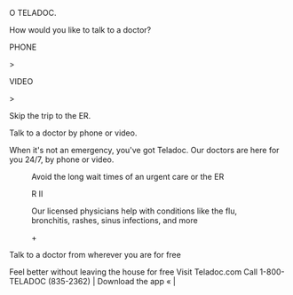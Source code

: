 <figure>

<!-- PageHeader="2" -->
<!-- PageHeader="TELADOC®" -->

</figure>


O
TELADOC.

How would you
like to talk to a
doctor?

PHONE

\>

VIDEO

\>

Skip the trip to the ER.

Talk to a doctor by phone or
video.

When it's not an emergency, you've got Teladoc. Our doctors are here
for you 24/7, by phone or video.


<figure>

Avoid the long wait times of an
urgent care or the ER

</figure>


<figure>

R
II

Our licensed physicians help with
conditions like the flu, bronchitis,
rashes, sinus infections, and more

</figure>


<figure>

\+

</figure>


Talk to a doctor from wherever
you are for free

Feel better without leaving the house for free
Visit Teladoc.com
Call 1-800-TELADOC (835-2362) | Download the app « |

<!-- PageFooter="@ 2022 Teladoc Health, Inc. All rights reserved. Teladoc and the Teladoc logo are registered trademarks of Teladoc Health, Inc. All programs and services are subject to applicable terms and conditions.@ 2022 Teladoc Health, Inc. Todos los derechos reservados. Teladoc y el logotipo de Teladoc son marcas comerciales registradas de Teladoc Health, Inc. Todos los programas y servicios están sujetos a los términos y las condiciones de servicio aplicables. 10E-186_413371459_12062019 Group ID: 425633" -->
